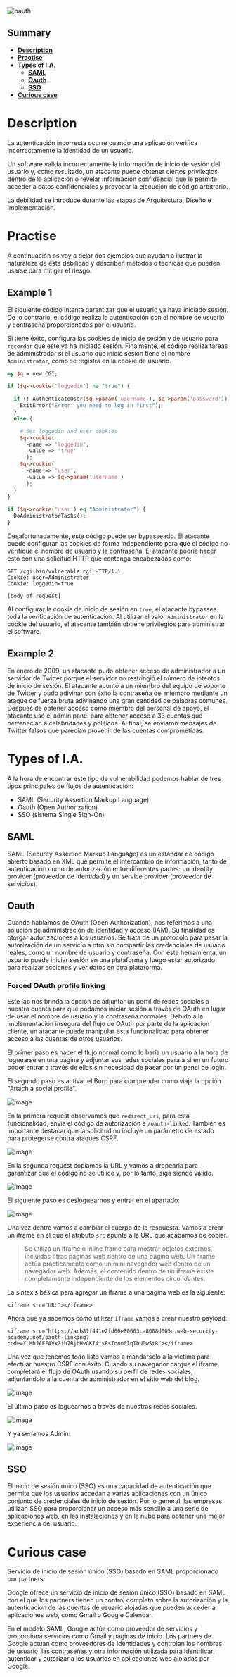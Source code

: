 ![oauth](https://user-images.githubusercontent.com/88755387/133160635-4f3177db-8257-4230-9e94-e4c307f037bd.jpg)

## __Summary__

- [__Description__](#Description)
- [__Practise__](#Practise)
- [__Types of I.A.__](#Types-of-I.A.)
  - [__SAML__](#SAML)
  - [__Oauth__](#Oauth)
  - [__SSO__](#SSO)
- [__Curious case__](#Curious-case)

# __Description__

La autenticación incorrecta ocurre cuando una aplicación verifica incorrectamente la identidad de un usuario.

Un software valida incorrectamente la información de inicio de sesión del usuario y, como resultado, un atacante puede obtener ciertos privilegios dentro de la aplicación o revelar información confidencial que le permite acceder a datos confidenciales y provocar la ejecución de código arbitrario.

La debilidad se introduce durante las etapas de Arquitectura, Diseño e Implementación.

# __Practise__

A continuación os voy a dejar dos ejemplos que ayudan a ilustrar la naturaleza de esta debilidad y describen métodos o técnicas que pueden usarse para mitigar el riesgo.

## __Example 1__

El siguiente código intenta garantizar que el usuario ya haya iniciado sesión. De lo contrario, el código realiza la autenticación con el nombre de usuario y contraseña proporcionados por el usuario. 

Si tiene éxito, configura las cookies de inicio de sesión y de usuario para `recordar` que este ya ha iniciado sesión. Finalmente, el código realiza tareas de administrador si el usuario que inició sesión tiene el nombre `Administrator`, como se registra en la cookie de usuario.

```perl
my $q = new CGI;

if ($q->cookie('loggedin') ne "true") {

  if (! AuthenticateUser($q->param('username'), $q->param('password'))) {
    ExitError("Error: you need to log in first");
  }
  else {

    # Set loggedin and user cookies
    $q->cookie(
      -name => 'loggedin',
      -value => 'true'
      );
    $q->cookie(
      -name => 'user',
      -value => $q->param('username')
      );
  }
}

if ($q->cookie('user') eq "Administrator") {
  DoAdministratorTasks();
}
```

Desafortunadamente, este código puede ser bypasseado. El atacante puede configurar las cookies de forma independiente para que el código no verifique el nombre de usuario y la contraseña. El atacante podría hacer esto con una solicitud HTTP que contenga encabezados como:

```
GET /cgi-bin/vulnerable.cgi HTTP/1.1
Cookie: user=Administrator
Cookie: loggedin=true

[body of request]
```

Al configurar la cookie de inicio de sesión en `true`, el atacante bypassea toda la verificación de autenticación. Al utilizar el valor `Administrator` en la cookie del usuario, el atacante también obtiene privilegios para administrar el software.

## __Example 2__

En enero de 2009, un atacante pudo obtener acceso de administrador a un servidor de Twitter porque el servidor no restringió el número de intentos de inicio de sesión. El atacante apuntó a un miembro del equipo de soporte de Twitter y pudo adivinar con éxito la contraseña del miembro mediante un ataque de fuerza bruta adivinando una gran cantidad de palabras comunes. Después de obtener acceso como miembro del personal de apoyo, el atacante usó el admin panel para obtener acceso a 33 cuentas que pertenecían a celebridades y políticos. Al final, se enviaron mensajes de Twitter falsos que parecían provenir de las cuentas comprometidas.

# __Types of I.A.__

A la hora de encontrar este tipo de vulnerabilidad podemos hablar de tres tipos principales de flujos de autenticación:

- SAML (Security Assertion Markup Language)
- Oauth (Open Authorization)
- SSO (sistema Single Sign-On)

## __SAML__

SAML (Security Assertion Markup Language) es un estándar de código abierto basado en XML que permite el intercambio de información, tanto de autenticación como de autorización entre diferentes partes: un identity provider (proveedor de identidad) y un service provider (proveedor de servicios).

## __Oauth__

Cuando hablamos de OAuth (Open Authorization), nos referimos a una solución de administración de identidad y acceso (IAM). Su finalidad es otorgar autorizaciones a los usuarios. Se trata de un protocolo para pasar la autorización de un servicio a otro sin compartir las credenciales de usuario reales, como un nombre de usuario y contraseña. Con esta herramienta, un usuario puede iniciar sesión en una plataforma y luego estar autorizado para realizar acciones y ver datos en otra plataforma.

### __Forced OAuth profile linking__

Este lab nos brinda la opción de adjuntar un perfil de redes sociales a nuestra cuenta para que podamos iniciar sesión a través de OAuth en lugar de usar el nombre de usuario y la contraseña normales. Debido a la implementación insegura del flujo de OAuth por parte de la aplicación cliente, un atacante puede manipular esta funcionalidad para obtener acceso a las cuentas de otros usuarios.

El primer paso es hacer el flujo normal como lo haría un usuario a la hora de loguearse en una página y adjuntar sus redes sociales para a si en un futuro poder entrar a través de ellas sin necesidad de pasar por un panel de login.

El segundo paso es activar el Burp para comprender como viaja la opción "Attach a social profile".

![image](https://user-images.githubusercontent.com/88755387/133300768-271f86fb-30e7-46a0-a886-bf7592f6605d.png)

En la primera request observamos que `redirect_uri`, para esta funcionalidad, envía el código de autorización a `/oauth-linked`. También es importante destacar que la solicitud no incluye un parámetro de estado para protegerse contra ataques CSRF. 

![image](https://user-images.githubusercontent.com/88755387/133301055-488f3491-8e2c-42dd-8565-edb60bd7eec8.png)


En la segunda request copiamos la URL y vamos a dropearla para garantizar que el código no se utilice y, por lo tanto, siga siendo válido.

![image](https://user-images.githubusercontent.com/88755387/133301586-58f7f06c-9ee6-4a53-a316-6958d3d38d64.png)

El siguiente paso es desloguearnos y entrar en el apartado:

![image](https://user-images.githubusercontent.com/88755387/133302044-33d325f2-96bf-49a4-9bbe-c109a15d862b.png)

Una vez dentro vamos a cambiar el cuerpo de la respuesta. Vamos a crear un iframe en el que el atributo `src` apunte a la URL que acabamos de copiar.

> Se utiliza un iframe o inline frame para mostrar objetos externos, incluidas otras páginas web dentro de una página web. Un iframe actúa prácticamente como un mini navegador web dentro de un navegador web. Además, el contenido dentro de un iframe existe completamente independiente de los elementos circundantes.

La sintaxis básica para agregar un iframe a una página web es la siguiente:
```
<iframe src="URL"></iframe>
```

Ahora que ya sabemos como utilizar `iframe` vamos a crear nuestro payload:

```
<iframe src="https://acb81f441e2fd00e80603ca8008d005d.web-security-academy.net/oauth-linking?code=YLMhJAFFAVxZih7BjbHvGKI4isRsTono6lqTbU0wStR"></iframe>
```

Una vez que tenemos todo listo vamos a mandárselo a la víctima para efectuar nuestro CSRF con éxito. Cuando su navegador cargue el iframe, completará el flujo de OAuth usando su perfil de redes sociales, adjuntándolo a la cuenta de administrador en el sitio web del blog.

![image](https://user-images.githubusercontent.com/88755387/133303216-84047e2b-5a5b-490e-8f36-cbb3b1645b18.png)

El último paso es loguearnos a través de nuestras redes sociales.

![image](https://user-images.githubusercontent.com/88755387/133303688-f1862e7f-ec86-4a6d-8467-3cc035a3dde1.png)

Y ya seríamos Admin:

![image](https://user-images.githubusercontent.com/88755387/133304000-37d410c1-e48f-442c-bc57-f03633606455.png)

## __SSO__

El inicio de sesión único (SSO) es una capacidad de autenticación que permite que los usuarios accedan a varias aplicaciones con un único conjunto de credenciales de inicio de sesión. Por lo general, las empresas utilizan SSO para proporcionar un acceso más sencillo a una serie de aplicaciones web, en las instalaciones y en la nube para obtener una mejor experiencia del usuario.

# __Curious case__

Servicio de inicio de sesión único (SSO) basado en SAML proporcionado por partners:

Google ofrece un servicio de inicio de sesión único (SSO) basado en SAML con el que los partners tienen un control completo sobre la autorización y la autenticación de las cuentas de usuario alojadas que pueden acceder a aplicaciones web, como Gmail o Google Calendar. 

En el modelo SAML, Google actúa como proveedor de servicios y proporciona servicios como Gmail y páginas de inicio. Los partners de Google actúan como proveedores de identidades y controlan los nombres de usuario, las contraseñas y otra información utilizada para identificar, autenticar y autorizar a los usuarios en aplicaciones web alojadas por Google.








